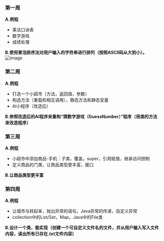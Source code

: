 ### 第一周
**A.例程**
- 乘法口诀表
- 数字游戏
- 成绩处理

**B.使用冒泡排序法对用户输入的字符串进行排列（按照ASCII码从大到小）。**
![image](https://www.runoob.com/wp-content/uploads/2019/03/bubbleSort.gif)
### 第二周
**A.例程**
- 打造一个小超市（方法，返回值，参数）
- 构造方法（重载和相互调用），静态方法和静态变量
- AI小程序（改造后）

**B.参照改造后的AI程序来重构“猜数字游戏（GuessNumber）”程序（用类的方法来改造程序）**

### 第三周
**A.例程**
- 小超市中添加商品-手机：子类，覆盖，super，引用赋值，继承访问控制
- 定义商品的门类，让商品类型更丰富，接口

**B.让商品类型更丰富**

### 第四周

**A.例程**

- 让城市与转起来，抛出异常的语句，Java异常的传递，自定义异常
- collection中的List/Set，Map，Java中的File类

**B.设计一个类，能实现（创建一个可自定义文件名的文件，并从用户输入写入文件内容，读出所有已存在.txt文件内容）**
